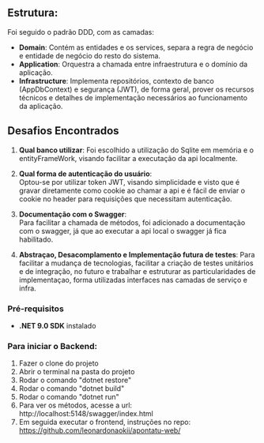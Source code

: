 ## Estrutura:
Foi seguido o padrão DDD, com as camadas:
- **Domain**: Contém as entidades e os services, separa a regra de negócio e entidade de negócio do resto do sistema.
- **Application**: Orquestra a chamada entre infraestrutura e o domínio da aplicação.
- **Infrastructure**: Implementa repositórios, contexto de banco (AppDbContext) e segurança (JWT), de forma geral,
                      prover os recursos técnicos e detalhes de implementação necessários ao funcionamento da aplicação.


## Desafios Encontrados

1. **Qual banco utilizar**:
   Foi escolhido a utilização do Sqlite em memória e o entityFrameWork, visando facilitar a executação da api localmente.

2. **Qual forma de autenticação do usuário**:  
   Optou-se por utilizar token JWT, visando simplicidade e visto que é gravar diretamente como cookie ao chamar a api
   e é fácil de enviar o cookie no header para requisições que necessitam autenticação.

3. **Documentação com o Swagger**:  
   Para facilitar a chamada de métodos, foi adicionado a documentação com o swagger, já que ao executar a api local o swagger já fica habilitado.

4. **Abstraçao, Desacomplamento e Implementação futura de testes**:
   Para facilitar a mudança de tecnologias, facilitar a criação de testes unitários e de integração, no futuro e trabalhar
   e estruturar as particularidades de implementaçao, forma utilizadas interfaces nas camadas de serviço e infra.


### Pré-requisitos

- **.NET 9.0 SDK** instalado


### Para iniciar o Backend:
  1. Fazer o clone do projeto
  2. Abrir o terminal na pasta do projeto
  3. Rodar o comando "dotnet restore"
  4. Rodar o comando "dotnet build"
  5. Rodar o comando "dotnet run"
  6. Para ver os métodos, acesse a url: http://localhost:5148/swagger/index.html
  7. Em seguida executar o frontend, instruções no repo: https://github.com/leonardonaokii/apontatu-web/
